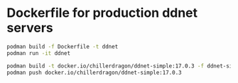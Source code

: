 # Dockerfile for production ddnet servers

```bash
podman build -f Dockerfile -t ddnet
podman run -it ddnet
```

```bash
podman build -t docker.io/chillerdragon/ddnet-simple:17.0.3 -f ddnet-simple/Dockerfile
podman push docker.io/chillerdragon/ddnet-simple:17.0.3
```

